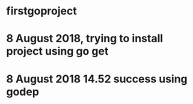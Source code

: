 # firstgoproject

# 8 August 2018, trying to install project using go get <url repo>
# 8 August 2018 14.52 success using godep 